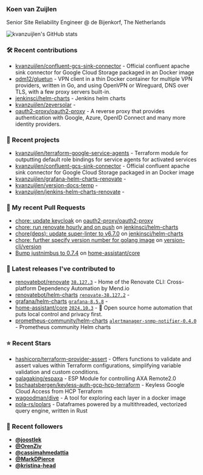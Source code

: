 ### Koen van Zuijlen

Senior Site Reliability Engineer @ de Bijenkorf, The Netherlands

![kvanzuijlen's GitHub stats](https://github-readme-stats.vercel.app/api?username=kvanzuijlen&show=reviews,discussions_started,discussions_answered,prs_merged,prs_merged_percentage&show_icons=true&theme=dark&cache_seconds=86400)

### 🛠️ Recent contributions

- [kvanzuijlen/confluent-gcs-sink-connector](https://github.com/kvanzuijlen/confluent-gcs-sink-connector) - Official confluent apache sink connector for Google Cloud Storage packaged in an Docker image
- [qdm12/gluetun](https://github.com/qdm12/gluetun) - VPN client in a thin Docker container for multiple VPN providers, written in Go, and using OpenVPN or Wireguard, DNS over TLS, with a few proxy servers built-in.
- [jenkinsci/helm-charts](https://github.com/jenkinsci/helm-charts) - Jenkins helm charts
- [kvanzuijlen/zeversolar](https://github.com/kvanzuijlen/zeversolar) - 
- [oauth2-proxy/oauth2-proxy](https://github.com/oauth2-proxy/oauth2-proxy) - A reverse proxy that provides authentication with Google, Azure, OpenID Connect and many more identity providers.

### 🌱 Recent projects

- [kvanzuijlen/terraform-google-service-agents](https://github.com/kvanzuijlen/terraform-google-service-agents) - Terraform module for outputting default role bindings for service agents for activated services
- [kvanzuijlen/confluent-gcs-sink-connector](https://github.com/kvanzuijlen/confluent-gcs-sink-connector) - Official confluent apache sink connector for Google Cloud Storage packaged in an Docker image
- [kvanzuijlen/grafana-helm-charts-renovate](https://github.com/kvanzuijlen/grafana-helm-charts-renovate) - 
- [kvanzuijlen/version-docs-temp](https://github.com/kvanzuijlen/version-docs-temp) - 
- [kvanzuijlen/jenkins-helm-charts-renovate](https://github.com/kvanzuijlen/jenkins-helm-charts-renovate) - 

### 🚧 My recent Pull Requests

- [chore: update keycloak](https://github.com/oauth2-proxy/oauth2-proxy/pull/2706) on [oauth2-proxy/oauth2-proxy](https://github.com/oauth2-proxy/oauth2-proxy)
- [chore: run renovate hourly and on push](https://github.com/jenkinsci/helm-charts/pull/1146) on [jenkinsci/helm-charts](https://github.com/jenkinsci/helm-charts)
- [chore(deps): update super-linter to v6.7.0](https://github.com/jenkinsci/helm-charts/pull/1145) on [jenkinsci/helm-charts](https://github.com/jenkinsci/helm-charts)
- [chore: further specify version number for golang image](https://github.com/version-cli/version/pull/112) on [version-cli/version](https://github.com/version-cli/version)
- [Bump justnimbus to 0.7.4](https://github.com/home-assistant/core/pull/120355) on [home-assistant/core](https://github.com/home-assistant/core)

### 🚀 Latest releases I've contributed to

- [renovatebot/renovate](https://github.com/renovatebot/renovate) [`38.127.3`](https://github.com/renovatebot/renovate/releases/tag/38.127.3) - Home of the Renovate CLI: Cross-platform Dependency Automation by Mend.io
- [renovatebot/helm-charts](https://github.com/renovatebot/helm-charts) [`renovate-38.127.2`](https://github.com/renovatebot/helm-charts/releases/tag/renovate-38.127.2) - 
- [grafana/helm-charts](https://github.com/grafana/helm-charts) [`grafana-8.5.8`](https://github.com/grafana/helm-charts/releases/tag/grafana-8.5.8) - 
- [home-assistant/core](https://github.com/home-assistant/core) [`2024.10.3`](https://github.com/home-assistant/core/releases/tag/2024.10.3) - :house_with_garden: Open source home automation that puts local control and privacy first.
- [prometheus-community/helm-charts](https://github.com/prometheus-community/helm-charts) [`alertmanager-snmp-notifier-0.4.0`](https://github.com/prometheus-community/helm-charts/releases/tag/alertmanager-snmp-notifier-0.4.0) - Prometheus community Helm charts

### ⭐ Recent Stars

- [hashicorp/terraform-provider-assert](https://github.com/hashicorp/terraform-provider-assert) - Offers functions to validate and assert values within Terraform configurations, simplifying variable validation and custom conditions.
- [galagaking/espaxa](https://github.com/galagaking/espaxa) - ESP Module for controlling AXA Remote2.0
- [bschaatsbergen/keyless-auth-gcp-hcp-terraform](https://github.com/bschaatsbergen/keyless-auth-gcp-hcp-terraform) - Keyless Google Cloud Access from HCP Terraform
- [wagoodman/dive](https://github.com/wagoodman/dive) - A tool for exploring each layer in a docker image
- [pola-rs/polars](https://github.com/pola-rs/polars) - Dataframes powered by a multithreaded, vectorized query engine, written in Rust

### 👀 Recent followers

- [**@joostlek**](https://github.com/joostlek)
- [**@OrenZiv**](https://github.com/OrenZiv)
- [**@cassimahmedattia**](https://github.com/cassimahmedattia)
- [**@MarkDPierce**](https://github.com/MarkDPierce)
- [**@kristina-head**](https://github.com/kristina-head)
